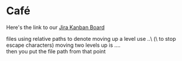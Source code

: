 # Café

Here's the link to our [Jira Kanban Board][1]

[1]: https://2608436.atlassian.net/secure/RapidBoard.jspa?rapidView=1&projectKey=CAFE

files using relative paths to denote moving up a level use ..\ (\\ to stop escape characters) moving two levels up is ..\..\
then you put the file path from that point